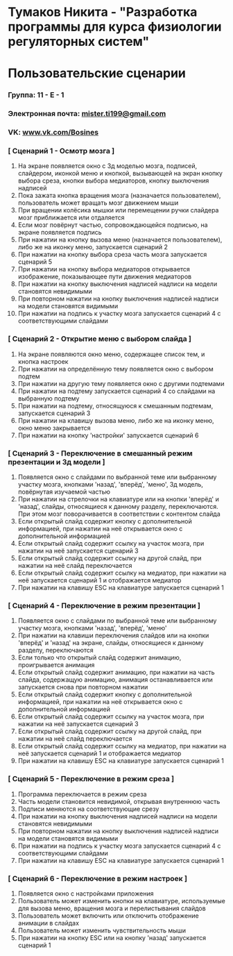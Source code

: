 # Тумаков Никита - "Разработка программы для курса физиологии регуляторных систем"
# Пользовательские сценарии

### Группа: 11 - Е - 1
### Электронная почта: mister.ti199@gmail.com
### VK: www.vk.com/Bosines


### [ Сценарий 1 - Осмотр мозга ]

1.  На экране появляется окно с 3д моделью мозга, подписей, слайдером, иконкой меню и кнопкой, вызывающей на экран кнопку выбора среза, кнопки выбора медиаторов, кнопку выключения надписей 
2.  Пока зажата кнопка вращения мозга (назначается пользователем), пользователь может вращать мозг движением мыши
3.  При вращении колёсика мышки или перемещении ручки слайдера мозг приближается или отдаляется
4.  Если мозг повёрнут частью, сопровождающейся подписью, на экране появляется подпись
5.  При нажатии на кнопку вызова меню (назначается пользователем), либо же на иконку меню, запускается сценарий 2
6.  При нажатии на кнопку выбора среза часть мозга запускается сценарий 5
7.  При нажатии на кнопку выбора медиаторов открывается изображение, показывающее пути движения медиаторов
8.  При нажатии на кнопку выключения надписей надписи на модели становятся невидимыми
9.  При повторном нажатии на кнопку выключения надписей надписи на модели становятся видимыми
10. При нажатии на подпись к участку мозга запускается сценарий 4 с соответствующими слайдами

### [ Сценарий 2 - Открытие меню с выбором слайда ]

1. На экране появляются окно меню, содержащее список тем, и кнопка настроек
2. При нажатии на определённую тему появляется окно с выбором подтем
3. При нажатии на другую тему появляется окно с другими подтемами
4. При нажатии на подтему запускается сценарий 4 со слайдами на выбранную подтему
5. При нажатии на подтему, относящуюся к смешанным подтемам, запускается сценарий 3
5. При нажатии на клавишу вызова меню, либо же на иконку меню, окно меню закрывается
6. При нажатии на кнопку 'настройки' запускается сценарий 6

### [ Сценарий 3 - Переключение в смешанный режим презентации и 3д модели ]

1. Появляется окно с слайдами по выбранной теме или выбранному участку мозга, кнопками 'назад', 'вперёд', 'меню', 3д модель, повёрнутая изучаемой частью
2. При нажатии на стрелочки на клавиатуре или на кнопки 'вперёд' и 'назад', слайды, относящиеся к данному разделу, переключаются. При этом мозг поворачивается в соответствии с контентом слайда
5. Если открытый слайд содержит кнопку с дополнительной информацией, при нажатии на неё открывается окно с дополнительной информацией
6. Если открытый слайд содержит ссылку на участок мозга, при нажатии на неё запускается сценарий 3
7. Если открытый слайд содержит ссылку на другой слайд, при нажатии на неё слайд переключается
8. Если открытый слайд содержит ссылку на медиатор, при нажатии на неё запускается сценарий 1 и отображается медиатор
9. При нажатии на клавишу ESC на клавиатуре запускается сценарий 1

### [ Сценарий 4 - Переключение в режим презентации ]

1. Появляется окно с слайдами по выбранной теме или выбранному участку мозга, кнопками 'назад', 'вперёд', 'меню'
2. При нажатии на клавиши переключения слайдов или на кнопки 'вперёд' и 'назад' на экране, слайды, относящиеся к данному разделу, переключаются
3. Если только что открытый слайд содержит анимацию, проигрывается анимация
4. Если открытый слайд содержит анимацию, при нажатии на часть слайда, содержащую анимацию, анимация останавливается или запускается снова при повторном нажатии
5. Если открытый слайд содержит кнопку с дополнительной информацией, при нажатии на неё открывается окно с дополнительной информацией
6. Если открытый слайд содержит ссылку на участок мозга, при нажатии на неё запускается сценарий 3
7. Если открытый слайд содержит ссылку на другой слайд, при нажатии на неё слайд переключается
8. Если открытый слайд содержит ссылку на медиатор, при нажатии на неё запускается сценарий 1 и отображается медиатор
9. При нажатии на клавишу ESC на клавиатуре запускается сценарий 1

### [ Сценарий 5 - Переключение в режим среза ]

1. Программа переключается в режим среза
2. Часть модели становится невидимой, открывая внутреннюю часть
3. Подписи меняются на соответствующие срезу
4. При нажатии на кнопку выключения надписей надписи на модели становятся невидимыми
5. При повторном нажатии на кнопку выключения надписей надписи на модели становятся видимыми
6. При нажатии на подпись к участку мозга запускается сценарий 4 с соответствующими слайдами
7. При нажатии на клавишу ESC на клавиатуре запускается сценарий 1

### [ Сценарий 6 - Переключение в режим настроек ]

1. Появляется окно с настройками приложения
2. Пользователь может изменить кнопки на клавиатуре, используемые для вызова меню, вращения мозга и перелистывания слайдов
3. Пользователь может включить или отключить отображение анимации в слайдах
4. Пользователь может изменить чувствительность мыши
5. При нажатии на кнопку ESC или на кнопку 'назад' запускается сценарий 1
